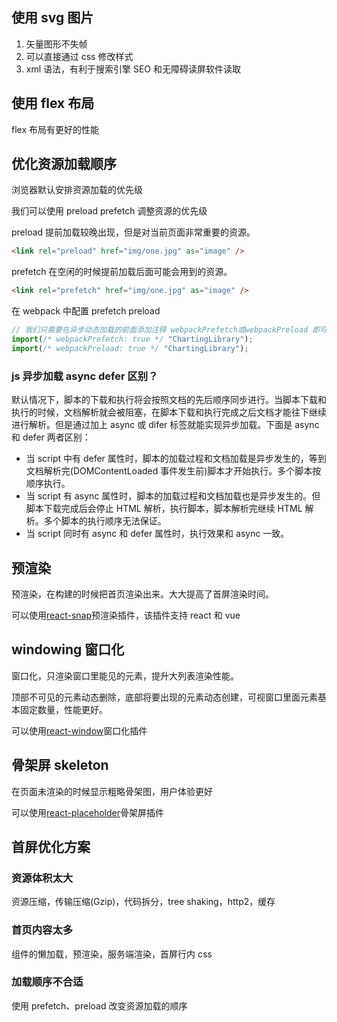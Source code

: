 ## 使用 svg 图片

1. 矢量图形不失帧
2. 可以直接通过 css 修改样式
3. xml 语法，有利于搜索引擎 SEO 和无障碍读屏软件读取

## 使用 flex 布局

flex 布局有更好的性能

## 优化资源加载顺序

浏览器默认安排资源加载的优先级

我们可以使用 preload prefetch 调整资源的优先级

preload 提前加载较晚出现，但是对当前页面非常重要的资源。

```html
<link rel="preload" href="img/one.jpg" as="image" />
```

prefetch 在空闲的时候提前加载后面可能会用到的资源。

```html
<link rel="prefetch" href="img/one.jpg" as="image" />
```

在 webpack 中配置 prefetch preload

```js
// 我们只需要在异步动态加载的前面添加注释 webpackPrefetch或webpackPreload 即可
import(/* webpackPrefetch: true */ "ChartingLibrary");
import(/* webpackPreload: true */ "ChartingLibrary");
```

### js 异步加载 async defer 区别？

默认情况下，脚本的下载和执行将会按照文档的先后顺序同步进行。当脚本下载和执行的时候，文档解析就会被阻塞，在脚本下载和执行完成之后文档才能往下继续进行解析。但是通过加上 async 或 difer 标签就能实现异步加载。下面是 async 和 defer 两者区别：

- 当 script 中有 defer 属性时，脚本的加载过程和文档加载是异步发生的，等到文档解析完(DOMContentLoaded 事件发生前)脚本才开始执行。多个脚本按顺序执行。
- 当 script 有 async 属性时，脚本的加载过程和文档加载也是异步发生的。但脚本下载完成后会停止 HTML 解析，执行脚本，脚本解析完继续 HTML 解析。多个脚本的执行顺序无法保证。
- 当 script 同时有 async 和 defer 属性时，执行效果和 async 一致。

## 预渲染

预渲染，在构建的时候把首页渲染出来。大大提高了首屏渲染时间。

可以使用[react-snap](https://github.com/stereobooster/react-snap)预渲染插件，该插件支持 react 和 vue

## windowing 窗口化

窗口化，只渲染窗口里能见的元素，提升大列表渲染性能。

顶部不可见的元素动态删除，底部将要出现的元素动态创建，可视窗口里面元素基本固定数量，性能更好。

可以使用[react-window](https://github.com/bvaughn/react-window)窗口化插件

## 骨架屏 skeleton

在页面未渲染的时候显示粗略骨架图，用户体验更好

可以使用[react-placeholder](https://github.com/buildo/react-placeholder)骨架屏插件

## 首屏优化方案

### 资源体积太大

资源压缩，传输压缩(Gzip)，代码拆分，tree shaking，http2，缓存

### 首页内容太多

组件的懒加载，预渲染，服务端渲染，首屏行内 css

### 加载顺序不合适

使用 prefetch、preload 改变资源加载的顺序
